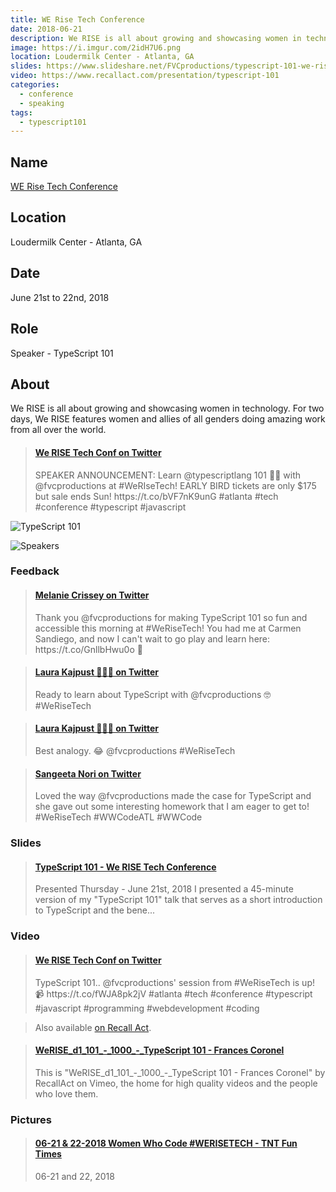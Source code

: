 ```yaml
---
title: WE Rise Tech Conference
date: 2018-06-21
description: We RISE is all about growing and showcasing women in technology.
image: https://i.imgur.com/2idH7U6.png
location: Loudermilk Center - Atlanta, GA
slides: https://www.slideshare.net/FVCproductions/typescript-101-we-rise-tech-conference
video: https://www.recallact.com/presentation/typescript-101
categories:
  - conference
  - speaking
tags:
  - typescript101
---
```


## Name

[WE Rise Tech Conference](https://werise.tech/)

## Location

Loudermilk Center - Atlanta, GA

## Date

June 21st to 22nd, 2018

## Role

Speaker - TypeScript 101

## About

We RISE is all about growing and showcasing women in technology. For two days, We RISE features women and allies of all genders doing amazing work from all over the world.

<blockquote class="embedly-card" data-card-controls="0"><h4><a href="https://twitter.com/WeRiseConf/status/971815420142419968">We RISE Tech Conf on Twitter</a></h4><p>SPEAKER ANNOUNCEMENT: Learn @typescriptlang 101 👩‍🏫 with @fvcproductions at #WeRIseTech! EARLY BIRD tickets are only $175 but sale ends Sun! https://t.co/bVF7nK9unG #atlanta #tech #conference #typescript #javascript</p></blockquote>
<script async src="//cdn.embedly.com/widgets/platform.js" charset="UTF-8"></script>

![TypeScript 101](https://i.imgur.com/Aa8rQyk.png)

![Speakers](https://i.imgur.com/ChIK0Vk.png)

### Feedback

<blockquote class="embedly-card" data-card-controls="0"><h4><a href="https://twitter.com/MelanieCrissey/status/1009808827108282375">Melanie Crissey on Twitter</a></h4><p>Thank you @fvcproductions for making TypeScript 101 so fun and accessible this morning at #WeRiseTech! You had me at Carmen Sandiego, and now I can't wait to go play and learn here: https://t.co/GnllbHwu0o 💃</p></blockquote>
<script async src="//cdn.embedly.com/widgets/platform.js" charset="UTF-8"></script>

<blockquote class="embedly-card" data-card-controls="0"><h4><a href="https://twitter.com/delusioninabox/status/1009802493059125249">Laura Kajpust 👩‍💻🎨 on Twitter</a></h4><p>Ready to learn about TypeScript with @fvcproductions 🤓 #WeRiseTech</p></blockquote>
<script async src="//cdn.embedly.com/widgets/platform.js" charset="UTF-8"></script>

<blockquote class="embedly-card" data-card-controls="0"><h4><a href="https://twitter.com/delusioninabox/status/1009804839403114497">Laura Kajpust 👩‍💻🎨 on Twitter</a></h4><p>Best analogy. 😂 @fvcproductions #WeRiseTech</p></blockquote>
<script async src="//cdn.embedly.com/widgets/platform.js" charset="UTF-8"></script>

<blockquote class="embedly-card" data-card-controls="0"><h4><a href="https://twitter.com/NoriSangeeta/status/1009809649909067776">Sangeeta Nori on Twitter</a></h4><p>Loved the way @fvcproductions made the case for TypeScript and she gave out some interesting homework that I am eager to get to! #WeRiseTech #WWCodeATL #WWCode</p></blockquote>
<script async src="//cdn.embedly.com/widgets/platform.js" charset="UTF-8"></script>

### Slides

<blockquote class="embedly-card" data-card-controls="0"><h4><a href="https://www.slideshare.net/FVCproductions/typescript-101-we-rise-tech-conference">TypeScript 101 - We RISE Tech Conference</a></h4><p>Presented Thursday - June 21st, 2018 I presented a 45-minute version of my "TypeScript 101" talk that serves as a short introduction to TypeScript and the bene...</p></blockquote>
<script async src="//cdn.embedly.com/widgets/platform.js" charset="UTF-8"></script>

### Video

<blockquote class="embedly-card" data-card-controls="0"><h4><a href="https://twitter.com/WeRiseConf/status/1018888245848035332">We RISE Tech Conf on Twitter</a></h4><p>TypeScript 101.. @fvcproductions' session from #WeRiseTech is up! 📹 https://t.co/fWJA8pk2jV #atlanta #tech #conference #typescript #javascript #programming #webdevelopment #coding</p></blockquote>
<script async src="//cdn.embedly.com/widgets/platform.js" charset="UTF-8"></script>

> Also available [on Recall Act](https://www.recallact.com/presentation/typescript-101).

<blockquote class="embedly-card" data-card-controls="0"><h4><a href="https://vimeo.com/279042639">WeRISE_d1_101_-_1000_-_TypeScript 101 - Frances Coronel</a></h4><p>This is "WeRISE_d1_101_-_1000_-_TypeScript 101 - Frances Coronel" by RecallAct on Vimeo, the home for high quality videos and the people who love them.</p></blockquote>
<script async src="//cdn.embedly.com/widgets/platform.js" charset="UTF-8"></script>

### Pictures

<blockquote class="embedly-card" data-card-controls="0"><h4><a href="https://tntfuntimes.smugmug.com/WERISETECH/">06-21 & 22-2018 Women Who Code #WERISETECH - TNT Fun Times</a></h4><p>06-21 and 22, 2018</p></blockquote>
<script async src="//cdn.embedly.com/widgets/platform.js" charset="UTF-8"></script>
